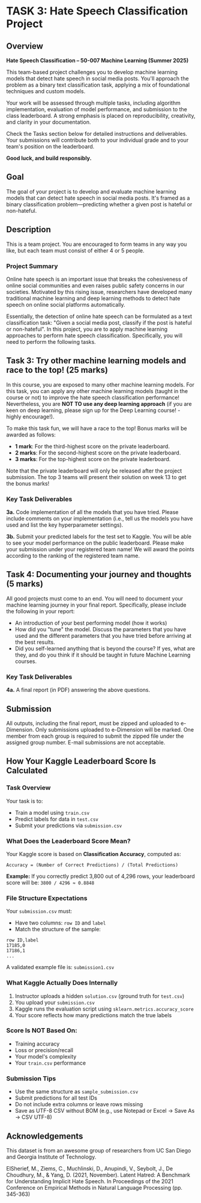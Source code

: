 # TASK 3: Hate Speech Classification Project

## Overview
**Hate Speech Classification – 50-007 Machine Learning (Summer 2025)**

This team-based project challenges you to develop machine learning models that detect hate speech in social media posts. You'll approach the problem as a binary text classification task, applying a mix of foundational techniques and custom models.

Your work will be assessed through multiple tasks, including algorithm implementation, evaluation of model performance, and submission to the class leaderboard. A strong emphasis is placed on reproducibility, creativity, and clarity in your documentation.

Check the Tasks section below for detailed instructions and deliverables. Your submissions will contribute both to your individual grade and to your team's position on the leaderboard.

**Good luck, and build responsibly.**

## Goal
The goal of your project is to develop and evaluate machine learning models that can detect hate speech in social media posts. It's framed as a binary classification problem—predicting whether a given post is hateful or non-hateful.

## Description
This is a team project. You are encouraged to form teams in any way you like, but each team must consist of either 4 or 5 people.

### Project Summary
Online hate speech is an important issue that breaks the cohesiveness of online social communities and even raises public safety concerns in our societies. Motivated by this rising issue, researchers have developed many traditional machine learning and deep learning methods to detect hate speech on online social platforms automatically.

Essentially, the detection of online hate speech can be formulated as a text classification task: "Given a social media post, classify if the post is hateful or non-hateful". In this project, you are to apply machine learning approaches to perform hate speech classification. Specifically, you will need to perform the following tasks.

## Task 3: Try other machine learning models and race to the top! (25 marks)

In this course, you are exposed to many other machine learning models. For this task, you can apply any other machine learning models (taught in the course or not) to improve the hate speech classification performance! Nevertheless, you are **NOT TO use any deep learning approach** (if you are keen on deep learning, please sign up for the Deep Learning course! - highly encourage!).

To make this task fun, we will have a race to the top! Bonus marks will be awarded as follows:

- **1 mark**: For the third-highest score on the private leaderboard.
- **2 marks**: For the second-highest score on the private leaderboard.
- **3 marks**: For the top-highest score on the private leaderboard.

Note that the private leaderboard will only be released after the project submission. The top 3 teams will present their solution on week 13 to get the bonus marks!

### Key Task Deliverables

**3a.** Code implementation of all the models that you have tried. Please include comments on your implementation (i.e., tell us the models you have used and list the key hyperparameter settings).

**3b.** Submit your predicted labels for the test set to Kaggle. You will be able to see your model performance on the public leaderboard. Please make your submission under your registered team name! We will award the points according to the ranking of the registered team name.

## Task 4: Documenting your journey and thoughts (5 marks)

All good projects must come to an end. You will need to document your machine learning journey in your final report. Specifically, please include the following in your report:

- An introduction of your best performing model (how it works)
- How did you "tune" the model. Discuss the parameters that you have used and the different parameters that you have tried before arriving at the best results.
- Did you self-learned anything that is beyond the course? If yes, what are they, and do you think if it should be taught in future Machine Learning courses.

### Key Task Deliverables
**4a.** A final report (in PDF) answering the above questions.

## Submission

All outputs, including the final report, must be zipped and uploaded to e-Dimension. Only submissions uploaded to e-Dimension will be marked. One member from each group is required to submit the zipped file under the assigned group number. E-mail submissions are not acceptable.

## How Your Kaggle Leaderboard Score Is Calculated

### Task Overview
Your task is to:
- Train a model using `train.csv`
- Predict labels for data in `test.csv`
- Submit your predictions via `submission.csv`

### What Does the Leaderboard Score Mean?
Your Kaggle score is based on **Classification Accuracy**, computed as:

```
Accuracy = (Number of Correct Predictions) / (Total Predictions)
```

**Example:**
If you correctly predict 3,800 out of 4,296 rows, your leaderboard score will be:
`3800 / 4296 ≈ 0.8848`

### File Structure Expectations
Your `submission.csv` must:
- Have two columns: `row ID` and `label`
- Match the structure of the sample:

```csv
row ID,label
17185,0
17186,1
...
```

A validated example file is: `submission1.csv`

### What Kaggle Actually Does Internally
1. Instructor uploads a hidden `solution.csv` (ground truth for `test.csv`)
2. You upload your `submission.csv`
3. Kaggle runs the evaluation script using `sklearn.metrics.accuracy_score`
4. Your score reflects how many predictions match the true labels

### Score Is NOT Based On:
- Training accuracy
- Loss or precision/recall
- Your model's complexity
- Your `train.csv` performance

### Submission Tips
- Use the same structure as `sample_submission.csv`
- Submit predictions for all test IDs
- Do not include extra columns or leave rows missing
- Save as UTF-8 CSV without BOM (e.g., use Notepad or Excel → Save As → CSV UTF-8)

## Acknowledgements

This dataset is from an awesome group of researchers from UC San Diego and Georgia Institute of Technology.

ElSherief, M., Ziems, C., Muchlinski, D., Anupindi, V., Seybolt, J., De Choudhury, M., & Yang, D. (2021, November). Latent Hatred: A Benchmark for Understanding Implicit Hate Speech. In Proceedings of the 2021 Conference on Empirical Methods in Natural Language Processing (pp. 345-363)
